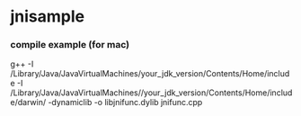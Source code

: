 # jnisample
### compile example (for mac)
g++ -I /Library/Java/JavaVirtualMachines/your_jdk_version/Contents/Home/include -I /Library/Java/JavaVirtualMachines//your_jdk_version/Contents/Home/include/darwin/ -dynamiclib -o libjnifunc.dylib jnifunc.cpp
